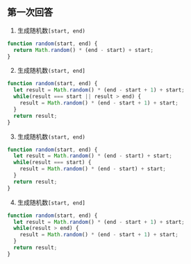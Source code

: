 ## 第一次回答
1. 生成随机数`[start, end)`
```js
function random(start, end) {
  return Math.random() * (end - start) + start;
}
```

2. 生成随机数`(start, end]`
```js
function random(start, end) {
  let result = Math.random() * (end - start + 1) + start;
  while(result === start || result > end) {
    result = Math.random() * (end - start + 1) + start;
  }
  return result;
}
```

3. 生成随机数`(start, end)`
```js
function random(start, end) {
  let result = Math.random() * (end - start) + start;
  while(result === start) {
    result = Math.random() * (end - start) + start;
  }
  return result;
}
```

4. 生成随机数`[start, end]`
```js
function random(start, end) {
  let result = Math.random() * (end - start + 1) + start;
  while(result > end) {
    result = Math.random() * (end - start + 1) + start;
  }
  return result;
}
```